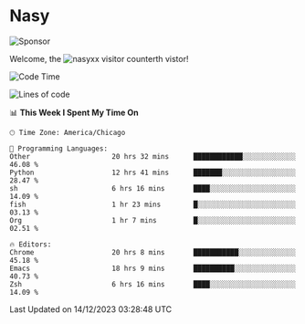 # Nasy

<!--
<p align="center">
<img height="200" src="https://github-readme-stats.vercel.app/api?username=nasyxx&count_private=true&show_icons=true&theme=dracula&include_all_commits=true"/>
<img height="200" src="https://github-readme-stats.vercel.app/api/top-langs/?username=nasyxx&theme=dracula&hide=html,jupyter+notebook&count_private=true&show_icons=true"/>
</p>

  
----------------
-->

![Sponsor](https://img.shields.io/static/v1.svg?label=Sponsor&message=%E2%9D%A4&logo=GitHub&style=flat&color=pink)
 
Welcome, the ![nasyxx visitor counter](https://count.getloli.com/get/@nasyxx?theme=rule34)th vistor!
 
<!--START_SECTION:waka-->
![Code Time](http://img.shields.io/badge/Code%20Time-4%2C106%20hrs%2041%20mins-blue)

![Lines of code](https://img.shields.io/badge/From%20Hello%20World%20I%27ve%20Written-6.3%20million%20lines%20of%20code-blue)

📊 **This Week I Spent My Time On** 

```text
🕑︎ Time Zone: America/Chicago

💬 Programming Languages: 
Other                    20 hrs 32 mins      ████████████░░░░░░░░░░░░░   46.08 % 
Python                   12 hrs 41 mins      ███████░░░░░░░░░░░░░░░░░░   28.47 % 
sh                       6 hrs 16 mins       ████░░░░░░░░░░░░░░░░░░░░░   14.09 % 
fish                     1 hr 23 mins        █░░░░░░░░░░░░░░░░░░░░░░░░   03.13 % 
Org                      1 hr 7 mins         █░░░░░░░░░░░░░░░░░░░░░░░░   02.51 % 

🔥 Editors: 
Chrome                   20 hrs 8 mins       ███████████░░░░░░░░░░░░░░   45.18 % 
Emacs                    18 hrs 9 mins       ██████████░░░░░░░░░░░░░░░   40.73 % 
Zsh                      6 hrs 16 mins       ████░░░░░░░░░░░░░░░░░░░░░   14.09 % 
```


 Last Updated on 14/12/2023 03:28:48 UTC
<!--END_SECTION:waka-->

<!-- ![visitors](https://visitor-badge.laobi.icu/badge?page_id=nasyxx.nasyxx) -->
